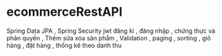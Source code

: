 # ecommerceRestAPI
Spring Data JPA , Spring Security jwt đăng kí , đăng nhập , chứng thực và phân quyền , Thêm sửa xóa sản phẩm , Validation , paging , sorting , giỏ hàng , đặt hàng , thống kê theo danh thu 
